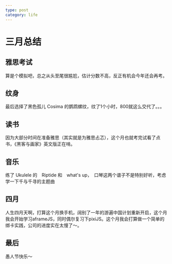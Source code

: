 ```yaml
---
type: post
category: life
---
```

# 三月总结

## 雅思考试

算是个模拟吧，总之从头至尾很尴尬，估计分数不高，反正有机会今年还会再考。

## 纹身

最后选择了黑色孤儿 Cosima 的鹦鹉螺纹，纹了1个小时，800就这么交代了。。。

## 读书

因为大部分时间在准备雅思（其实就是为雅思忐忑），这个月也就考完试看了点书，《黑客与画家》英文版正在啃。

## 音乐

练了 Ukulele 的　Riptide 和　what's up，　口琴这两个谱子不是特别好听，考虑学一下千与千寻的主题曲

## 四月

人生四月天啊，打算这个月换手机，阔别了一年的游遍中国计划重新开启，这个月我会开始学习aframeJS，同时偶尔复习下pixiJS。这个月我会打算做一个简单的绑卡实践，公司的进度实在太慢了～。

## 最后

愚人节快乐～
